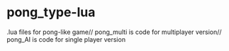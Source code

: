 # pong_type-lua
.lua files for pong-like game//
  pong_multi is code for multiplayer version//
  pong_AI is code for single player version
